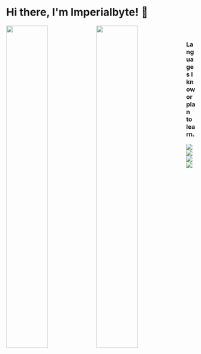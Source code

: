 # Hi there, I'm Imperialbyte! 👋

<img align="left" width="47%" src="https://github-readme-stats.vercel.app/api?username=imperialbyte&show_icons=true&theme=tokyonight" />
<img align="left" width="47%" src="https://github-readme-stats.vercel.app/api/top-langs/?username=imperialbyte&layout=compact&theme=tokyonight" />
&nbsp;

### Languages I know or plan to learn.

<img align="left" src="https://img.shields.io/badge/java-%23ED8B00.svg?style=for-the-badge&logo=java&logoColor=white"/>
<img align="left" src="https://img.shields.io/badge/python-3670A0?style=for-the-badge&logo=python&logoColor=ffdd54"/>
<img align="left" src="https://img.shields.io/badge/c-%2300599C.svg?style=for-the-badge&logo=c&logoColor=white"/>
<img align="left" src="https://img.shields.io/badge/c++-%2300599C.svg?style=for-the-badge&logo=c%2B%2B&logoColor=white"/>
